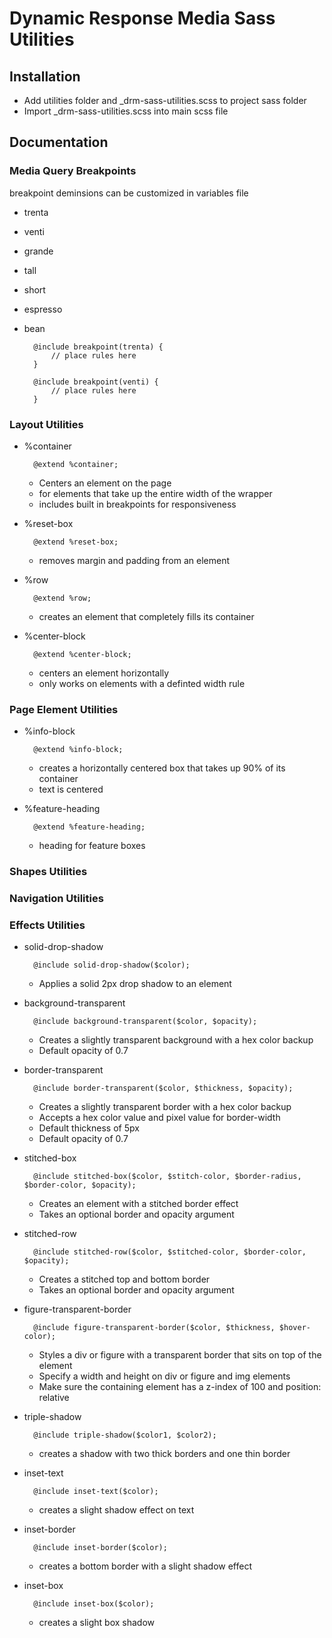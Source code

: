 # Dynamic Response Media Sass Utilities

## Installation

+ Add utilities folder and _drm-sass-utilities.scss to project sass folder
+ Import _drm-sass-utilities.scss into main scss file

## Documentation

### Media Query Breakpoints

breakpoint deminsions can be customized in variables file

+ trenta
+ venti
+ grande
+ tall
+ short
+ espresso
+ bean

		@include breakpoint(trenta) {
			// place rules here
		}

		@include breakpoint(venti) {
			// place rules here
		}

### Layout Utilities

+ %container

		@extend %container;

	+ Centers an element on the page
	+ for elements that take up the entire width of the wrapper
	+ includes built in breakpoints for responsiveness

+ %reset-box

		@extend %reset-box;

	+ removes margin and padding from an element

+ %row

		@extend %row;

	+ creates an element that completely fills its container

+ %center-block

		@extend %center-block;

	+ centers an element horizontally
	+ only works on elements with a definted width rule	

### Page Element Utilities

+ %info-block

		@extend %info-block;

	+ creates a horizontally centered box that takes up 90% of its container
	+ text is centered

+ %feature-heading

		@extend %feature-heading;

	+ heading for feature boxes	

### Shapes Utilities

### Navigation Utilities

### Effects Utilities

+ solid-drop-shadow

		@include solid-drop-shadow($color);

	+ Applies a solid 2px drop shadow to an element

+ background-transparent

		@include background-transparent($color, $opacity);

	+ Creates a slightly transparent background with a hex color backup
	+ Default opacity of 0.7

+ border-transparent

		@include border-transparent($color, $thickness, $opacity);

	+ Creates a slightly transparent border with a hex color backup
	+ Accepts a hex color value and pixel value for border-width
	+ Default thickness of 5px
	+ Default opacity of 0.7

+ stitched-box

		@include stitched-box($color, $stitch-color, $border-radius, $border-color, $opacity);

	+ Creates an element with a stitched border effect
	+ Takes an optional border and opacity argument

+ stitched-row

		@include stitched-row($color, $stitched-color, $border-color, $opacity);

	+ Creates a stitched top and bottom border
	+ Takes an optional border and opacity argument

+ figure-transparent-border

		@include figure-transparent-border($color, $thickness, $hover-color);

	+ Styles a div or figure with a transparent border that sits on top of the <img> element
	+ Specify a width and height on div or figure and img elements
	+ Make sure the containing element has a z-index of 100 and position: relative

+ triple-shadow

		@include triple-shadow($color1, $color2);

	+ creates a shadow with two thick borders and one thin border
	
+ inset-text

		@include inset-text($color);

	+ creates a slight shadow effect on text

+ inset-border

		@include inset-border($color);

	+ creates a bottom border with a slight shadow effect
	
+ inset-box

		@include inset-box($color);

	+ creates a slight box shadow
	
